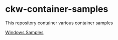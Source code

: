 # ckw-container-samples
This repository container various container samples

[Windows Samples](https://github.com/ckellywilson/ckw-container-samples/Windows)
